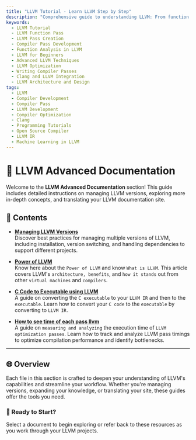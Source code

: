 ```yaml
---
title: "LLVM Tutorial - Learn LLVM Step by Step"
description: "Comprehensive guide to understanding LLVM: From function passes to creating your own LLVM passes and developing a compiler pass. Ideal for learners and developers."
keywords:
  - LLVM Tutorial
  - LLVM Function Pass
  - LLVM Pass Creation
  - Compiler Pass Development
  - Function Analysis in LLVM
  - LLVM for Beginners
  - Advanced LLVM Techniques
  - LLVM Optimization
  - Writing Compiler Passes
  - Clang and LLVM Integration
  - LLVM Architecture and Design
tags:
  - LLVM
  - Compiler Development
  - Compiler Pass
  - LLVM Development
  - Compiler Optimization
  - Clang
  - Programming Tutorials
  - Open Source Compiler
  - LLVM IR
  - Machine Learning in LLVM
---
```


# 📘 LLVM Advanced Documentation

Welcome to the **LLVM Advanced Documentation** section! This guide includes detailed instructions on managing LLVM versions, exploring more in-depth concepts, and translating your LLVM documentation site.

## 📄 Contents

- **[Managing LLVM Versions](manage_llvm_version.md)**  
  Discover best practices for managing multiple versions of LLVM, including installation, version switching, and handling dependencies to support different projects.

- **[Power of LLVM](More_About_LLVM.md)**  
  Know here about the `Power of LLVM` and know `What is LLVM`. This article covers LLVM's ``architecture, benefits``, and ``how it stands`` out from other ``virtual machines`` and ``compilers``.

- **[C Code to Executable using LLVM](translate-your-site.md)**  
  A guide on converting the `C executable` to your `LLVM IR` and then to the `executable`.
  Learn how to convert your ``C code`` to the ``executable`` by converting to `LLVM IR.`


- **[How to see time of each pass llvm](./LLVM_Pass_Timing.md)**  
A guide on ``measuring and analyzing`` the execution time of ``LLVM optimization passes``.
Learn how to track and analyze LLVM pass timings to optimize compilation performance and identify bottlenecks.

---

## 🌐 Overview

Each file in this section is crafted to deepen your understanding of LLVM's capabilities and streamline your workflow. Whether you're managing versions, expanding your knowledge, or translating your site, these guides offer the tools you need.

### 🚀 Ready to Start?
Select a document to begin exploring or refer back to these resources as you work through your LLVM projects.
